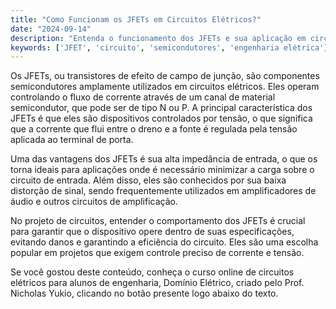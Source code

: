```yaml
---
title: "Como Funcionam os JFETs em Circuitos Elétricos?"
date: "2024-09-14"
description: "Entenda o funcionamento dos JFETs e sua aplicação em circuitos elétricos."
keywords: ['JFET', 'circuito', 'semicondutores', 'engenharia elétrica']
---
```


Os JFETs, ou transistores de efeito de campo de junção, são componentes semicondutores amplamente utilizados em circuitos elétricos. Eles operam controlando o fluxo de corrente através de um canal de material semicondutor, que pode ser de tipo N ou P. A principal característica dos JFETs é que eles são dispositivos controlados por tensão, o que significa que a corrente que flui entre o dreno e a fonte é regulada pela tensão aplicada ao terminal de porta.

Uma das vantagens dos JFETs é sua alta impedância de entrada, o que os torna ideais para aplicações onde é necessário minimizar a carga sobre o circuito de entrada. Além disso, eles são conhecidos por sua baixa distorção de sinal, sendo frequentemente utilizados em amplificadores de áudio e outros circuitos de amplificação.

No projeto de circuitos, entender o comportamento dos JFETs é crucial para garantir que o dispositivo opere dentro de suas especificações, evitando danos e garantindo a eficiência do circuito. Eles são uma escolha popular em projetos que exigem controle preciso de corrente e tensão.

Se você gostou deste conteúdo, conheça o curso online de circuitos elétricos para alunos de engenharia, Domínio Elétrico, criado pelo Prof. Nicholas Yukio, clicando no botão presente logo abaixo do texto.